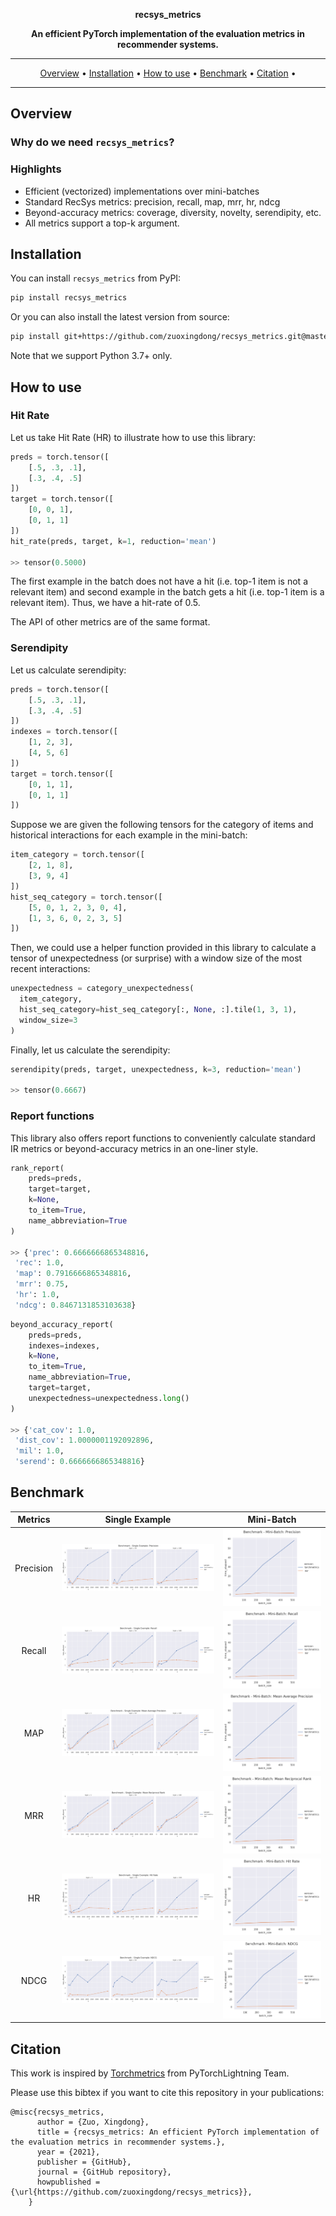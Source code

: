 <div align="center">

<p align='center'><b>recsys_metrics</b></p>

**An efficient PyTorch implementation of the evaluation metrics in recommender systems.**

______________________________________________________________________

<p align="center">
  <a href="#Overview">Overview</a> •
  <a href="#Installation">Installation</a> •
  <a href="#How-to-use">How to use</a> •
  <a href="#Benchmark">Benchmark</a> •
  <a href="#Citation">Citation</a> •
</p>

______________________________________________________________________

</div>

## Overview

### Why do we need `recsys_metrics`?
### Highlights
- Efficient (vectorized) implementations over mini-batches
- Standard RecSys metrics: precision, recall, map, mrr, hr, ndcg
- Beyond-accuracy metrics: coverage, diversity, novelty, serendipity, etc.
- All metrics support a top-k argument.

## Installation

You can install `recsys_metrics` from PyPI:

```bash
pip install recsys_metrics
```

Or you can also install the latest version from source:

```bash
pip install git+https://github.com/zuoxingdong/recsys_metrics.git@master
```

Note that we support Python 3.7+ only.

## How to use

### Hit Rate
Let us take Hit Rate (HR) to illustrate how to use this library:

```python
preds = torch.tensor([
    [.5, .3, .1],
    [.3, .4, .5]
])
target = torch.tensor([
    [0, 0, 1],
    [0, 1, 1]
])
hit_rate(preds, target, k=1, reduction='mean')

>> tensor(0.5000)
```
The first example in the batch does not have a hit (i.e. top-1 item is not a relevant item) and second example in the batch gets a hit (i.e. top-1 item is a relevant item). Thus, we have a hit-rate of 0.5.

The API of other metrics are of the same format.

### Serendipity
Let us calculate serendipity:

```python
preds = torch.tensor([
    [.5, .3, .1],
    [.3, .4, .5]
])
indexes = torch.tensor([
    [1, 2, 3],
    [4, 5, 6]
])
target = torch.tensor([
    [0, 1, 1],
    [0, 1, 1]
])
```

Suppose we are given the following tensors for the category of items and historical interactions for each example in the mini-batch:

```python
item_category = torch.tensor([
    [2, 1, 8],
    [3, 9, 4]
])
hist_seq_category = torch.tensor([
    [5, 0, 1, 2, 3, 0, 4],
    [1, 3, 6, 0, 2, 3, 5]
])
```

Then, we could use a helper function provided in this library to calculate a tensor of unexpectedness (or surprise) with a window size of the most recent interactions:

```python
unexpectedness = category_unexpectedness(
  item_category, 
  hist_seq_category=hist_seq_category[:, None, :].tile(1, 3, 1), 
  window_size=3
)
```

Finally, let us calculate the serendipity:

```python
serendipity(preds, target, unexpectedness, k=3, reduction='mean')

>> tensor(0.6667)
```

### Report functions

This library also offers report functions to conveniently calculate standard IR metrics or beyond-accuracy metrics in an one-liner style.

```python
rank_report(
    preds=preds, 
    target=target, 
    k=None, 
    to_item=True, 
    name_abbreviation=True
)

>> {'prec': 0.6666666865348816,
 'rec': 1.0,
 'map': 0.7916666865348816,
 'mrr': 0.75,
 'hr': 1.0,
 'ndcg': 0.8467131853103638}
```

```python
beyond_accuracy_report(
    preds=preds,
    indexes=indexes,
    k=None,
    to_item=True,
    name_abbreviation=True,
    target=target,
    unexpectedness=unexpectedness.long()
)

>> {'cat_cov': 1.0,
 'dist_cov': 1.0000001192092896,
 'mil': 1.0,
 'serend': 0.6666666865348816}
```



## Benchmark

| Metrics | Single Example | Mini-Batch |
| :---:  | :---: | :---: |
| Precision | ![](assets/bench_precision_single.png) | ![](assets/bench_precision_batch.png) |
| Recall | ![](assets/bench_recall_single.png) | ![](assets/bench_recall_batch.png) |
| MAP | ![](assets/bench_map_single.png) | ![](assets/bench_map_batch.png) |
| MRR | ![](assets/bench_mrr_single.png) | ![](assets/bench_mrr_batch.png) |
| HR | ![](assets/bench_hr_single.png) | ![](assets/bench_hr_batch.png) |
| NDCG | ![](assets/bench_ndcg_single.png) | ![](assets/bench_ndcg_batch.png) |

## Citation

This work is inspired by [Torchmetrics](https://github.com/PyTorchLightning/metrics) from PyTorchLightning Team.

Please use this bibtex if you want to cite this repository in your publications:

    @misc{recsys_metrics,
          author = {Zuo, Xingdong},
          title = {recsys_metrics: An efficient PyTorch implementation of the evaluation metrics in recommender systems.},
          year = {2021},
          publisher = {GitHub},
          journal = {GitHub repository},
          howpublished = {\url{https://github.com/zuoxingdong/recsys_metrics}},
        }
